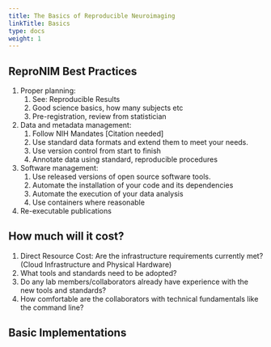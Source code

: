 ```yaml
---
title: The Basics of Reproducible Neuroimaging
linkTitle: Basics
type: docs
weight: 1
---
```


## ReproNIM Best Practices

1. Proper planning:
    1. See:  Reproducible Results
    1. Good science basics, how many subjects etc
    1. Pre-registration, review from statistician
1. Data and metadata management:
    1. Follow NIH Mandates [Citation needed]
    1. Use standard data formats and extend them to meet your needs.
    1. Use version control from start to finish
    1. Annotate data using standard, reproducible procedures
1. Software management:
    1. Use released versions of open source software tools.
    1. Automate the installation of your code and its dependencies
    1. Automate the execution of your data analysis
    1. Use containers where reasonable
1. Re-executable publications

## How much will it cost?

1. Direct Resource Cost: Are the infrastructure requirements currently met? (Cloud Infrastructure and Physical Hardware)
1. What tools and standards need to be adopted?
1. Do any lab members/collaborators already have experience with the new tools and standards?
1. How comfortable are the collaborators with technical fundamentals like the command line?

## Basic Implementations

